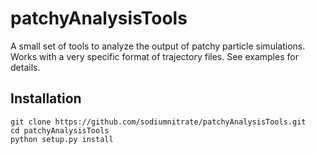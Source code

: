 # patchyAnalysisTools

A small set of tools to analyze the output of patchy particle simulations. Works with a very specific format of trajectory files. See examples for details.

## Installation

	git clone https://github.com/sodiumnitrate/patchyAnalysisTools.git
	cd patchyAnalysisTools
	python setup.py install
